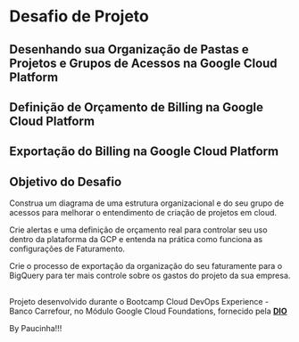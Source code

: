 # Desafio de Projeto

## Desenhando sua Organização de Pastas e Projetos e Grupos de Acessos na Google Cloud Platform

## Definição de Orçamento de Billing na Google Cloud Platform

## Exportação do Billing na Google Cloud Platform

##

## Objetivo do Desafio

Construa um diagrama de uma estrutura organizacional e do seu grupo de acessos para melhorar o entendimento de criação de projetos em cloud.

Crie alertas e uma definição de orçamento real para controlar seu uso dentro da plataforma da GCP e entenda na prática como funciona as configurações de Faturamento.

Crie o processo de exportação da organização do seu faturamente para o BigQuery para ter mais controle sobre os gastos do projeto da sua empresa.

##

Projeto desenvolvido durante o Bootcamp Cloud DevOps Experience - Banco Carrefour, no Módulo Google Cloud Foundations, fornecido pela [**DIO**](https://www.dio.me/)

By Paucinha!!!
